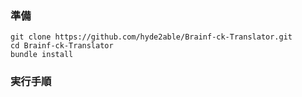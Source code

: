 ### 準備

```
git clone https://github.com/hyde2able/Brainf-ck-Translator.git
cd Brainf-ck-Translator
bundle install
```

### 実行手順

